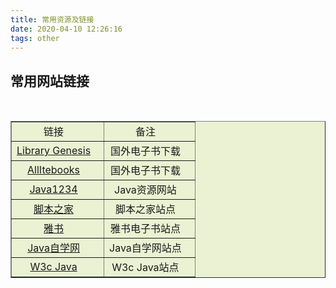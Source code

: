 ```yaml
---
title: 常用资源及链接
date: 2020-04-10 12:26:16
tags: other
---
```


## 常用网站链接

<table cellpadding='8' border='1' style='background:#EAF2D3;text-align:center'>
&nbsp;<tr>
&nbsp;&nbsp;<td>
链接
&nbsp;&nbsp;</td>
&nbsp;&nbsp;<td>
备注
&nbsp;&nbsp;</td>
&nbsp;</tr>
&nbsp;<tr>
&nbsp;&nbsp;<td>
<a href='http://gen.lib.rus.ec' target='_blank'>Library Genesis</a>
&nbsp;&nbsp;</td>
&nbsp;&nbsp;<td>
国外电子书下载
&nbsp;&nbsp;</td>
&nbsp;</tr>
&nbsp;<tr>
&nbsp;&nbsp;<td>
<a href='http://www.allitebooks.com' target='_blank'>AllItebooks</a>
&nbsp;&nbsp;</td>
&nbsp;&nbsp;<td>
国外电子书下载
&nbsp;&nbsp;</td>
&nbsp;</tr>
&nbsp;<tr>
&nbsp;&nbsp;<td>
<a href='http://www.java1234.com/' target='_blank'>Java1234</a>
&nbsp;&nbsp;</td>
&nbsp;&nbsp;<td>
Java资源网站
&nbsp;&nbsp;</td>
&nbsp;</tr>
&nbsp;<tr>
&nbsp;&nbsp;<td>
<a href='https://www.jb51.net/' target='_blank'>脚本之家</a>
&nbsp;&nbsp;</td>
&nbsp;&nbsp;<td>
脚本之家站点
&nbsp;&nbsp;</td>
&nbsp;</tr>
&nbsp;</tr>
&nbsp;<tr>
&nbsp;&nbsp;<td>
<a href='https://www.yabook.org/' target='_blank'>雅书</a>
&nbsp;&nbsp;</td>
&nbsp;&nbsp;<td>
雅书电子书站点
&nbsp;&nbsp;</td>
&nbsp;</tr>
&nbsp;<tr>
&nbsp;&nbsp;<td>
<a href='http://www.javazx.com/' target='_blank'>Java自学网</a>
&nbsp;&nbsp;</td>
&nbsp;&nbsp;<td>
Java自学网站点
&nbsp;&nbsp;</td>
&nbsp;</tr>
&nbsp;<tr>
&nbsp;&nbsp;<td>
<a href='http://www.w3cjava.com/' target='_blank'>W3c Java</a>
&nbsp;&nbsp;</td>
&nbsp;&nbsp;<td>
W3c Java站点
&nbsp;&nbsp;</td>
&nbsp;</tr>
</table>

